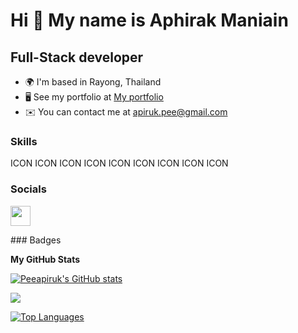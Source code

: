 Hi 👋 My name is Aphirak Maniain
================================

Full-Stack developer
--------------------

* 🌍  I'm based in Rayong, Thailand
* 🖥️  See my portfolio at [My portfolio](http://aphirak)
* ✉️  You can contact me at [apiruk.pee@gmail.com](mailto:apiruk.pee@gmail.com)

### Skills

<p align="left">
ICON ICON ICON ICON ICON ICON ICON ICON ICON
</p>

### Socials

<p align="left"> <a href="https://www.github.com/Peeapiruk" target="_blank" rel="noreferrer"> <picture> <source media="(prefers-color-scheme: dark)" srcset="https://raw.githubusercontent.com/danielcranney/readme-generator/main/public/icons/socials/github-dark.svg" /> <source media="(prefers-color-scheme: light)" srcset="https://raw.githubusercontent.com/danielcranney/readme-generator/main/public/icons/socials/github.svg" /> <img src="https://raw.githubusercontent.com/danielcranney/readme-generator/main/public/icons/socials/github.svg" width="32" height="32" /> </picture> </a></p>
### Badges

<b>My GitHub Stats</b>

<a href="http://www.github.com/Peeapiruk"><img src="https://github-readme-stats.vercel.app/api?username=Peeapiruk&show_icons=true&hide=&count_private=true&title_color=0891b2&text_color=ffffff&icon_color=0891b2&bg_color=1c1917&hide_border=true&show_icons=true" alt="Peeapiruk's GitHub stats" /></a>

<a href="http://www.github.com/Peeapiruk"><img src="https://github-readme-streak-stats.herokuapp.com/?user=Peeapiruk&stroke=ffffff&background=1c1917&ring=0891b2&fire=0891b2&currStreakNum=ffffff&currStreakLabel=0891b2&sideNums=ffffff&sideLabels=ffffff&dates=ffffff&hide_border=true" /></a>

<a href="https://github.com/Peeapiruk" align="left"><img src="https://github-readme-stats.vercel.app/api/top-langs/?username=Peeapiruk&langs_count=10&title_color=0891b2&text_color=ffffff&icon_color=0891b2&bg_color=1c1917&hide_border=true&locale=en&custom_title=Top%20%Languages" alt="Top Languages" /></a>
